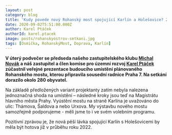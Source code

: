```yaml
---
layout: post
category: blog
title: 'Kudy povede nový Rohanský most spojující Karlín a Holešovice? Zatím nevíme.'
date: 2020-09-02T5:51:00.000Z
author: Karel Ptáček
authorId: karel.ptacek
image: posts/rohanskyostrov-setkani.jpg
tags: [Osmička, RohanskýMost, Doprava, Karlín]
---
```


**V úterý podvečer se předseda našeho zastupitelského klubu [Michal Novák](https://praha8.pirati.cz/lide/michal-novak/) a náš zastupitel a člen komise pro územní rozvoj [Karel Ptáček](https://praha8.pirati.cz/lide/karel-ptacek/) zúčastnil veřejné prezentace budoucího umístění plánovaného Rohanského mostu, kterou připravila sousední radnice Praha 7. Na setkání dorazilo okolo 280 obyvatel.**

Na základě předložených variant projektanty zatím nebyla nalezena jednoznačná shoda na umístění – následné kroky jsou teď na Magistrátu hlavního města Prahy. Vyústění mostu na straně Karlína je uvažováno do ulic: Thámova, Šaldova a nebo Urxova. My výstavbu nového mostu samozřejmě podporujeme - měli jsme to i ve svém volebním programu. 

Pozitivní zprávou je, že nová pěší lávka spojující Karlín s Holešovicemi by měla být hotova již v průběhu roku 2022.
